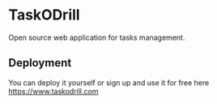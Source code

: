 # TaskODrill
Open source web application for tasks management.

## Deployment
You can deploy it yourself or sign up and use it for free here https://www.taskodrill.com
